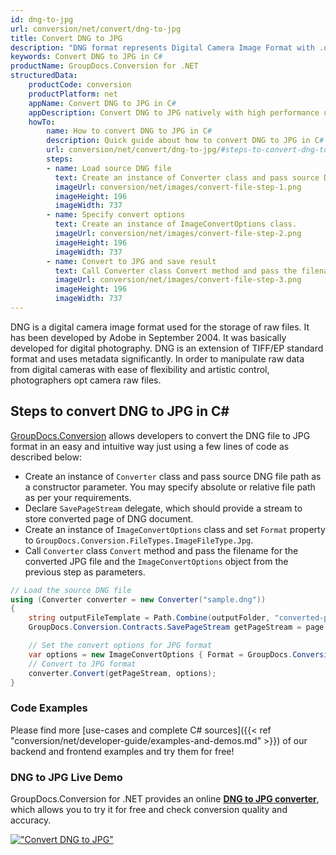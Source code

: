 ```yaml
---
id: dng-to-jpg
url: conversion/net/convert/dng-to-jpg
title: Convert DNG to JPG
description: "DNG format represents Digital Camera Image Format with .dng extension. Learn how to convert DNG to JPG file programmatically in C# language using GroupDocs.Conversion for .NET library."
keywords: Convert DNG to JPG in C#
productName: GroupDocs.Conversion for .NET
structuredData:
    productCode: conversion
    productPlatform: net
    appName: Convert DNG to JPG in C#
    appDescription: Convert DNG to JPG natively with high performance using C# language and server side GroupDocs.Conversion for .NET APIs, without the use of any software like Microsoft or Open Office.
    howTo:
        name: How to convert DNG to JPG in C# 
        description: Quick guide about how to convert DNG to JPG in C# with high performance and accuracy.
        url: conversion/net/convert/dng-to-jpg/#steps-to-convert-dng-to-jpg-in-c
        steps:
        - name: Load source DNG file 
          text: Create an instance of Converter class and pass source DNG file path as a constructor parameter. You may specify absolute or relative file path as per your requirements. 
          imageUrl: conversion/net/images/convert-file-step-1.png
          imageHeight: 196
          imageWidth: 737
        - name: Specify convert options 
          text: Create an instance of ImageConvertOptions class.
          imageUrl: conversion/net/images/convert-file-step-2.png
          imageHeight: 196
          imageWidth: 737
        - name: Convert to JPG and save result 
          text: Call Converter class Convert method and pass the filename for the converted HTML file and the ImageConvertOptions object from the previous step as parameters.
          imageUrl: conversion/net/images/convert-file-step-3.png
          imageHeight: 196
          imageWidth: 737
---
```


DNG is a digital camera image format used for the storage of raw files. It has been developed by Adobe in September 2004. It was basically developed for digital photography. DNG is an extension of TIFF/EP standard format and uses metadata significantly. In order to manipulate raw data from digital cameras with ease of flexibility and artistic control, photographers opt camera raw files.

## Steps to convert DNG to JPG in C#

[GroupDocs.Conversion](https://products.groupdocs.com/conversion/net) allows developers to convert the DNG file to JPG format in an easy and intuitive way just using a few lines of code as described below:

* Create an instance of `Converter` class and pass source DNG file path as a constructor parameter. You may specify absolute or relative file path as per your requirements. 
* Declare `SavePageStream` delegate, which should provide a stream to store converted page of DNG document.
* Create an instance of `ImageConvertOptions` class and set `Format` property to `GroupDocs.Conversion.FileTypes.ImageFileType.Jpg`.
* Call `Converter` class `Convert` method and pass the filename for the converted JPG file and the `ImageConvertOptions` object from the previous step as parameters.

```csharp
// Load the source DNG file
using (Converter converter = new Converter("sample.dng"))
{
    string outputFileTemplate = Path.Combine(outputFolder, "converted-page-{0}.jpg");
    GroupDocs.Conversion.Contracts.SavePageStream getPageStream = page => new FileStream(string.Format(outputFileTemplate, page), FileMode.Create);

    // Set the convert options for JPG format
    var options = new ImageConvertOptions { Format = GroupDocs.Conversion.FileTypes.ImageFileType.Jpg };   
    // Convert to JPG format
    converter.Convert(getPageStream, options);
}
```

### Code Examples

Please find more [use-cases and complete C# sources]({{< ref "conversion/net/developer-guide/examples-and-demos.md" >}}) of our backend and frontend examples and try them for free!

### DNG to JPG Live Demo

GroupDocs.Conversion for .NET provides an online [**DNG to JPG converter**](https://products.groupdocs.app/conversion/dng-to-jpg), which allows you to try it for free and check conversion quality and accuracy.

[!["Convert DNG to JPG"](conversion/net/images/convert-to-jpg/convert-dng-to-jpg.png)](https://products.groupdocs.app/conversion/dng-to-jpg)